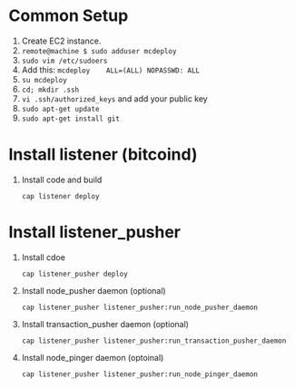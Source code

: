 # Common Setup
1. Create EC2 instance.
1. `remote@machine $ sudo adduser mcdeploy ` 
1. `sudo vim /etc/sudoers` 
1. Add this: `mcdeploy    ALL=(ALL) NOPASSWD: ALL` 
1. `su mcdeploy`
1. `cd; mkdir .ssh`
1. `vi .ssh/authorized_keys` and add your public key
1. `sudo apt-get update`
1. `sudo apt-get install git`


# Install listener (bitcoind)
1. Install code and build

	`cap listener deploy`


# Install listener_pusher
1. Install cdoe
	
	`cap listener_pusher deploy`
1. Install node_pusher daemon (optional)

	`cap listener_pusher listener_pusher:run_node_pusher_daemon`
1. Install transaction_pusher daemon (optional)

	`cap listener_pusher listener_pusher:run_transaction_pusher_daemon`
1. Install node_pinger daemon (optoinal)

	`cap listener_pusher listener_pusher:run_node_pinger_daemon`